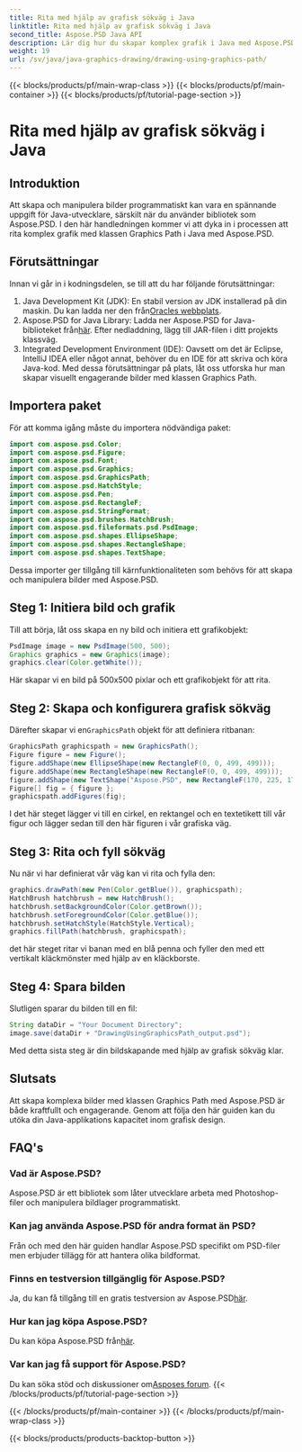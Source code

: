 ```yaml
---
title: Rita med hjälp av grafisk sökväg i Java
linktitle: Rita med hjälp av grafisk sökväg i Java
second_title: Aspose.PSD Java API
description: Lär dig hur du skapar komplex grafik i Java med Aspose.PSDs Graphics Path-klass. Denna handledning guidar dig genom varje steg för att skapa fantastiska bilder.
weight: 19
url: /sv/java/java-graphics-drawing/drawing-using-graphics-path/
---
```


{{< blocks/products/pf/main-wrap-class >}}
{{< blocks/products/pf/main-container >}}
{{< blocks/products/pf/tutorial-page-section >}}

# Rita med hjälp av grafisk sökväg i Java

## Introduktion
Att skapa och manipulera bilder programmatiskt kan vara en spännande uppgift för Java-utvecklare, särskilt när du använder bibliotek som Aspose.PSD. I den här handledningen kommer vi att dyka in i processen att rita komplex grafik med klassen Graphics Path i Java med Aspose.PSD.
## Förutsättningar
Innan vi går in i kodningsdelen, se till att du har följande förutsättningar:
1.  Java Development Kit (JDK): En stabil version av JDK installerad på din maskin. Du kan ladda ner den från[Oracles webbplats](https://www.oracle.com/java/technologies/javase-jdk11-downloads.html).
2.  Aspose.PSD for Java Library: Ladda ner Aspose.PSD for Java-biblioteket från[här](https://releases.aspose.com/psd/java/). Efter nedladdning, lägg till JAR-filen i ditt projekts klassväg.
3. Integrated Development Environment (IDE): Oavsett om det är Eclipse, IntelliJ IDEA eller något annat, behöver du en IDE för att skriva och köra Java-kod.
Med dessa förutsättningar på plats, låt oss utforska hur man skapar visuellt engagerande bilder med klassen Graphics Path.
## Importera paket
För att komma igång måste du importera nödvändiga paket:
```java
import com.aspose.psd.Color;
import com.aspose.psd.Figure;
import com.aspose.psd.Font;
import com.aspose.psd.Graphics;
import com.aspose.psd.GraphicsPath;
import com.aspose.psd.HatchStyle;
import com.aspose.psd.Pen;
import com.aspose.psd.RectangleF;
import com.aspose.psd.StringFormat;
import com.aspose.psd.brushes.HatchBrush;
import com.aspose.psd.fileformats.psd.PsdImage;
import com.aspose.psd.shapes.EllipseShape;
import com.aspose.psd.shapes.RectangleShape;
import com.aspose.psd.shapes.TextShape;
```
Dessa importer ger tillgång till kärnfunktionaliteten som behövs för att skapa och manipulera bilder med Aspose.PSD.
## Steg 1: Initiera bild och grafik
Till att börja, låt oss skapa en ny bild och initiera ett grafikobjekt:
```java
PsdImage image = new PsdImage(500, 500);
Graphics graphics = new Graphics(image);
graphics.clear(Color.getWhite());
```
Här skapar vi en bild på 500x500 pixlar och ett grafikobjekt för att rita.
## Steg 2: Skapa och konfigurera grafisk sökväg
 Därefter skapar vi en`GraphicsPath` objekt för att definiera ritbanan:
```java
GraphicsPath graphicspath = new GraphicsPath();
Figure figure = new Figure();
figure.addShape(new EllipseShape(new RectangleF(0, 0, 499, 499)));
figure.addShape(new RectangleShape(new RectangleF(0, 0, 499, 499)));
figure.addShape(new TextShape("Aspose.PSD", new RectangleF(170, 225, 170, 100), new TextFont("Arial", 20), StringFormat.getGenericTypographic()));
Figure[] fig = { figure };
graphicspath.addFigures(fig);
```
I det här steget lägger vi till en cirkel, en rektangel och en textetikett till vår figur och lägger sedan till den här figuren i vår grafiska väg.
## Steg 3: Rita och fyll sökväg
Nu när vi har definierat vår väg kan vi rita och fylla den:
```java
graphics.drawPath(new Pen(Color.getBlue()), graphicspath);
HatchBrush hatchbrush = new HatchBrush();
hatchbrush.setBackgroundColor(Color.getBrown());
hatchbrush.setForegroundColor(Color.getBlue());
hatchbrush.setHatchStyle(HatchStyle.Vertical);
graphics.fillPath(hatchbrush, graphicspath);
```
det här steget ritar vi banan med en blå penna och fyller den med ett vertikalt kläckmönster med hjälp av en kläckborste.
## Steg 4: Spara bilden
Slutligen sparar du bilden till en fil:
```java
String dataDir = "Your Document Directory";
image.save(dataDir + "DrawingUsingGraphicsPath_output.psd");
```
Med detta sista steg är din bildskapande med hjälp av grafisk sökväg klar.
## Slutsats
Att skapa komplexa bilder med klassen Graphics Path med Aspose.PSD är både kraftfullt och engagerande. Genom att följa den här guiden kan du utöka din Java-applikations kapacitet inom grafisk design.
## FAQ's
### Vad är Aspose.PSD?
Aspose.PSD är ett bibliotek som låter utvecklare arbeta med Photoshop-filer och manipulera bildlager programmatiskt.
### Kan jag använda Aspose.PSD för andra format än PSD?
Från och med den här guiden handlar Aspose.PSD specifikt om PSD-filer men erbjuder tillägg för att hantera olika bildformat.
### Finns en testversion tillgänglig för Aspose.PSD?
 Ja, du kan få tillgång till en gratis testversion av Aspose.PSD[här](https://releases.aspose.com/).
### Hur kan jag köpa Aspose.PSD?
 Du kan köpa Aspose.PSD från[här](https://purchase.aspose.com/buy).
### Var kan jag få support för Aspose.PSD?
Du kan söka stöd och diskussioner om[Asposes forum](https://forum.aspose.com/c/psd/34).
{{< /blocks/products/pf/tutorial-page-section >}}

{{< /blocks/products/pf/main-container >}}
{{< /blocks/products/pf/main-wrap-class >}}

{{< blocks/products/products-backtop-button >}}
